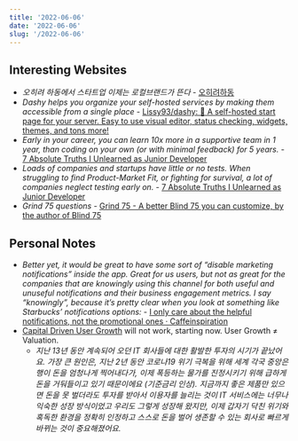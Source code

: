 ```yaml
---
title: '2022-06-06'
date: '2022-06-06'
slug: '/2022-06-06'
---
```


## Interesting Websites

- _오히려 하동에서 스타트업 이제는 로컬브랜드가 뜬다_ - [오히려하동](https://whynothadong.com/)
- _Dashy helps you organize your self-hosted services by making them accessible from a single place_ - [Lissy93/dashy: 🚀 A self-hosted start page for your server. Easy to use visual editor, status checking, widgets, themes, and tons more!](https://github.com/Lissy93/dashy)
- _Early in your career, you can learn 10x more in a supportive team in 1 year, than coding on your own \(or with minimal feedback\) for 5 years._ - [7 Absolute Truths I Unlearned as Junior Developer](https://monicalent.com/blog/2019/06/03/absolute-truths-unlearned-as-junior-developer/)
- _Loads of companies and startups have little or no tests. When struggling to find Product-Market Fit, or fighting for survival, a lot of companies neglect testing early on._ - [7 Absolute Truths I Unlearned as Junior Developer](https://monicalent.com/blog/2019/06/03/absolute-truths-unlearned-as-junior-developer/)
- _Grind 75 questions_ - [Grind 75 - A better Blind 75 you can customize, by the author of Blind 75](https://www.techinterviewhandbook.org/grind75?weeks=8)

## Personal Notes

- _Better yet, it would be great to have some sort of “disable marketing notifications” inside the app. Great for us users, but not as great for the companies that are knowingly using this channel for both useful and unuseful notifications and their business engagement metrics. I say “knowingly”, because it’s pretty clear when you look at something like Starbucks’ notifications options:_ - [I only care about the helpful notifications, not the promotional ones · Caffeinspiration](https://alexanderell.is/posts/sneaking-notifications/)
- [Capital Driven User Growth](../Resources/Capital%20Driven%20User%20Growth.md) will not work, starting now. User Growth ≠ Valuation.
  - _지난 13년 동안 계속되어 오던 IT 회사들에 대한 활발한 투자의 시기가 끝났어요. 가장 큰 원인은, 지난 2년 동안 코로나19 위기 극복을 위해 세계 각국 중앙은행이 돈을 엄청나게 찍어내다가, 이제 폭등하는 물가를 진정시키기 위해 급하게 돈을 거둬들이고 있기 때문이에요 (기준금리 인상). 지금까지 좋은 제품만 있으면 돈을 못 벌더라도 투자를 받아서 이용자를 늘리는 것이 IT 서비스에는 너무나 익숙한 성장 방식이었고 우리도 그렇게 성장해 왔지만, 이제 갑자기 닥친 위기와 혹독한 환경을 정확히 인정하고 스스로 돈을 벌어 생존할 수 있는 회사로 빠르게 바뀌는 것이 중요해졌어요._
